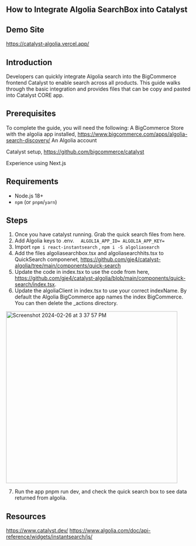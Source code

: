 ## How to Integrate Algolia SearchBox into Catalyst

## **Demo Site**
https://catalyst-algolia.vercel.app/

## **Introduction**

Developers can quickly integrate Algolia search into the BigCommerce frontend Catalyst to enable search across all products.
This guide walks through the basic integration and provides files that can be copy and pasted into Catalyst CORE app.


## **Prerequisites**
To complete the guide, you will need the following:
A BigCommerce Store with the algolia app installed, https://www.bigcommerce.com/apps/algolia-search-discovery/
An Algolia account

Catalyst setup, https://github.com/bigcommerce/catalyst

Experience using Next.js


## Requirements

- Node.js 18+
- `npm` (or `pnpm`/`yarn`)

## **Steps**

1. Once you have catalyst running.  Grab the quick search files from here.
2. Add Algolia keys to .env.
`  ALGOLIA_APP_ID=
   ALGOLIA_APP_KEY=`
3. Import `npm i react-instantsearch` , `npm i -S algoliasearch`
4. Add the files algoliasearchbox.tsx and algoliasearchhits.tsx to QuickSearch componenet, https://github.com/gje4/catalyst-algolia/tree/main/components/quick-search
5. Update the code in index.tsx to use the code from here,
   https://github.com/gje4/catalyst-algolia/blob/main/components/quick-search/index.tsx.
6. Update the algoliaClient in index.tsx to use your correct indexName.  By default the Algolia BigCommerce app names the index BigCommerce.  You can then delete the _actions directory.
<img width="468" alt="Screenshot 2024-02-26 at 3 37 57 PM" src="https://github.com/gje4/catalyst-algolia/assets/2981963/219ef488-e248-4304-856f-20a08cd7f170">

 
7. Run the app pnpm run dev, and check the quick search box to see data returned from algolia.



## Resources
https://www.catalyst.dev/
https://www.algolia.com/doc/api-reference/widgets/instantsearch/js/

